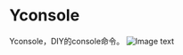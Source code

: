 # Yconsole
Yconsole，DIY的console命令。
![Image text](https://raw.githubusercontent.com/chenbimo/Yconsole/master/img/img001.png)
